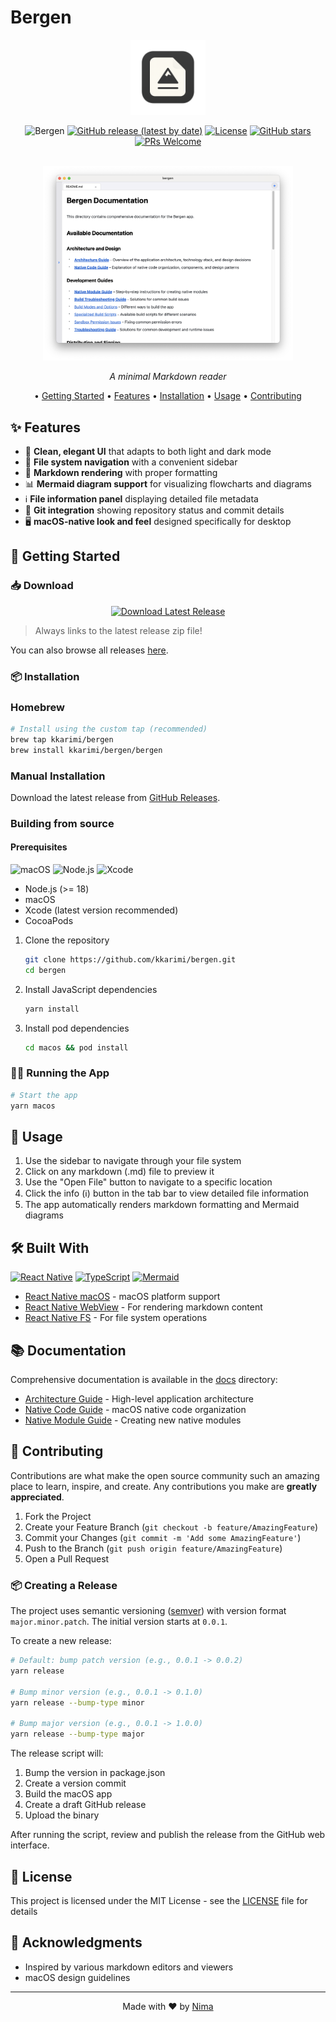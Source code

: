 # Bergen
<div align="center">

<img src="./assets/newicon.png" alt="Bergen Logo" width="120"/>


![Bergen](https://img.shields.io/badge/Bergen-Markdown%20Viewer-blue?style=for-the-badge)
[![GitHub release (latest by date)](https://img.shields.io/github/v/release/kkarimi/bergen?style=for-the-badge)](https://github.com/kkarimi/bergen/releases)
[![License](https://img.shields.io/github/license/kkarimi/bergen?style=for-the-badge)](LICENSE)
[![GitHub stars](https://img.shields.io/github/stars/kkarimi/bergen?style=for-the-badge)](https://github.com/kkarimi/bergen/stargazers)
[![PRs Welcome](https://img.shields.io/badge/PRs-welcome-brightgreen.svg?style=for-the-badge)](http://makeapullrequest.com)

<br />
<img src="./assets/screenshot.png" alt="Bergen app" width="400"/>
<br />


*A minimal Markdown reader*

• [Getting Started](#getting-started) 
• [Features](#features) 
• [Installation](#installation) 
• [Usage](#usage) 
• [Contributing](#contributing)

<!-- 
coming soon! 
<img src="./assets/screenshot.png" alt="Bergen Screenshot" width="800"/>
-->
</div>

## ✨ Features

- 🎨 **Clean, elegant UI** that adapts to both light and dark mode
- 📁 **File system navigation** with a convenient sidebar
- 📝 **Markdown rendering** with proper formatting
- 📊 **Mermaid diagram support** for visualizing flowcharts and diagrams
- ℹ️ **File information panel** displaying detailed file metadata
- 📄 **Git integration** showing repository status and commit details
- 🖥️ **macOS-native look and feel** designed specifically for desktop

## 🚀 Getting Started

### 📥 Download

<div align="center">
  <a href="https://github.com/kkarimi/bergen/releases/latest/download/bergen-macos-v0.1.16.zip">
    <img src="https://img.shields.io/badge/Download-Latest%20Release-blue?style=for-the-badge&logo=github" alt="Download Latest Release" />
  </a>
</div>

> Always links to the latest release zip file!

You can also browse all releases [here](https://github.com/kkarimi/bergen/releases).

### 📦 Installation

### Homebrew

```bash
# Install using the custom tap (recommended)
brew tap kkarimi/bergen
brew install kkarimi/bergen/bergen
```

### Manual Installation

Download the latest release from [GitHub Releases](https://github.com/kkarimi/bergen/releases).

### Building from source

#### Prerequisites

![macOS](https://img.shields.io/badge/macOS-000000?style=for-the-badge&logo=apple&logoColor=white)
![Node.js](https://img.shields.io/badge/Node.js-339933?style=for-the-badge&logo=nodedotjs&logoColor=white)
![Xcode](https://img.shields.io/badge/Xcode-147EFB?style=for-the-badge&logo=xcode&logoColor=white)

- Node.js (>= 18)
- macOS
- Xcode (latest version recommended)
- CocoaPods

1. Clone the repository
   ```bash
   git clone https://github.com/kkarimi/bergen.git
   cd bergen
   ```

2. Install JavaScript dependencies
   ```bash   
   yarn install
   ```

3. Install pod dependencies
   ```bash
   cd macos && pod install
   ```

### 🏃‍♂️ Running the App

```bash
# Start the app
yarn macos
```

## 📖 Usage

1. Use the sidebar to navigate through your file system
2. Click on any markdown (.md) file to preview it
3. Use the "Open File" button to navigate to a specific location
4. Click the info (ℹ️) button in the tab bar to view detailed file information
5. The app automatically renders markdown formatting and Mermaid diagrams

## 🛠️ Built With

[![React Native](https://img.shields.io/badge/React_Native-20232A?style=for-the-badge&logo=react&logoColor=61DAFB)](https://reactnative.dev/)
[![TypeScript](https://img.shields.io/badge/TypeScript-007ACC?style=for-the-badge&logo=typescript&logoColor=white)](https://www.typescriptlang.org/)
[![Mermaid](https://img.shields.io/badge/Mermaid-FF3670?style=for-the-badge&logo=mermaid&logoColor=white)](https://mermaid-js.github.io/mermaid/)

- [React Native macOS](https://microsoft.github.io/react-native-windows/docs/rnm-getting-started) - macOS platform support
- [React Native WebView](https://github.com/react-native-webview/react-native-webview) - For rendering markdown content
- [React Native FS](https://github.com/itinance/react-native-fs) - For file system operations

## 📚 Documentation

Comprehensive documentation is available in the [docs](/docs) directory:

- [Architecture Guide](/docs/architecture.md) - High-level application architecture
- [Native Code Guide](/docs/native-code-guide.md) - macOS native code organization
- [Native Module Guide](/docs/native-module-guide.md) - Creating new native modules

## 🤝 Contributing

Contributions are what make the open source community such an amazing place to learn, inspire, and create. Any contributions you make are **greatly appreciated**.

1. Fork the Project
2. Create your Feature Branch (`git checkout -b feature/AmazingFeature`)
3. Commit your Changes (`git commit -m 'Add some AmazingFeature'`)
4. Push to the Branch (`git push origin feature/AmazingFeature`)
5. Open a Pull Request

### 📦 Creating a Release

The project uses semantic versioning ([semver](https://semver.org/)) with version format `major.minor.patch`. The initial version starts at `0.0.1`.

To create a new release:

```bash
# Default: bump patch version (e.g., 0.0.1 -> 0.0.2)
yarn release

# Bump minor version (e.g., 0.0.1 -> 0.1.0)
yarn release --bump-type minor

# Bump major version (e.g., 0.0.1 -> 1.0.0)
yarn release --bump-type major
```

The release script will:
1. Bump the version in package.json
2. Create a version commit
3. Build the macOS app
4. Create a draft GitHub release
5. Upload the binary

After running the script, review and publish the release from the GitHub web interface.

## 📄 License

This project is licensed under the MIT License - see the [LICENSE](LICENSE) file for details

## 🙏 Acknowledgments

- Inspired by various markdown editors and viewers
- macOS design guidelines

---

<div align="center">
Made with ❤️ by <a href="https://github.com/kkarimi">Nima</a>
</div>
